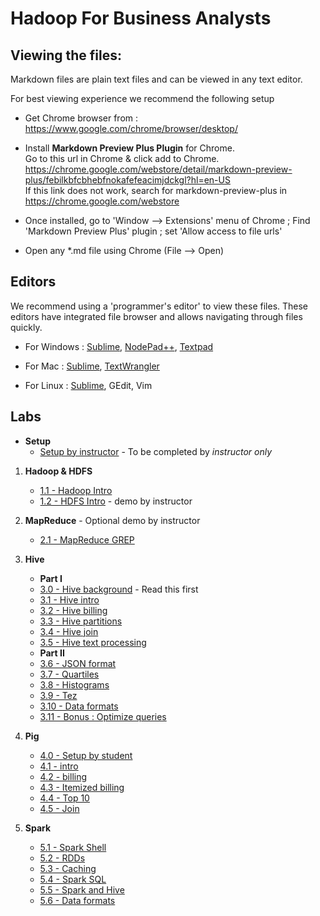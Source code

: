 <link rel='stylesheet' href='assets/css/main.css'/>

Hadoop For Business Analysts
============================

Viewing the files:
-----------------
Markdown files are plain text files and can be viewed in any text editor.

For best viewing experience we recommend the following setup

* Get Chrome browser from : https://www.google.com/chrome/browser/desktop/

* Install **Markdown Preview Plus Plugin** for Chrome.  
Go to this url in Chrome & click add to Chrome.  
    https://chrome.google.com/webstore/detail/markdown-preview-plus/febilkbfcbhebfnokafefeacimjdckgl?hl=en-US  
If this link does not work, search for markdown-preview-plus in https://chrome.google.com/webstore

* Once installed, go to 'Window --> Extensions' menu of Chrome ;   Find 'Markdown Preview Plus' plugin ;  set 'Allow access to file urls'

* Open any *.md file using Chrome (File --> Open)


Editors
-------
We recommend using a 'programmer's editor' to view these files. These editors have integrated file browser and allows navigating through files quickly.

* For Windows : [Sublime](http://www.sublimetext.com/), [NodePad++](http://notepad-plus-plus.org/), [Textpad](http://www.textpad.com/)

* For Mac : [Sublime](http://www.sublimetext.com/),  [TextWrangler](http://www.barebones.com/products/textwrangler/)

* For Linux : [Sublime](http://www.sublimetext.com/), GEdit, Vim


Labs
----

* **Setup**
  - [Setup by instructor](setup-instructor.md) - To be completed by _instructor only_


1. **Hadoop & HDFS**
    - [1.1 - Hadoop Intro](1-hadoop-hdfs/1.1-hadoop.md)
    - [1.2 - HDFS Intro](1-hadoop-hdfs/1.2-hdfs.md) - demo by instructor

2. **MapReduce** - Optional demo by instructor
    - [2.1 - MapReduce GREP](2-mapreduce/2.1-grep.md)

3. **Hive**
   - **Part I**
   - [3.0 - Hive background](3-hive/README.md) - Read this first
   - [3.1 - Hive intro](3-hive/3.1-intro/README.md)
   - [3.2 - Hive billing](3-hive/3.2-billing/README.md)
   - [3.3 - Hive partitions](3-hive/3.3-partitions/README.md)
   - [3.4 - Hive join](3-hive/3.4-join/README.md)
   - [3.5 - Hive text processing](3-hive/3.5-text/README.md)
   - **Part II**
   - [3.6 - JSON format](3-hive/3.6-json/README.md)
   - [3.7 - Quartiles](3-hive/3.7-quartiles/README.md)
   - [3.8 - Histograms](3-hive/3.8-histograms/README.md)
   - [3.9 - Tez](3-hive/3.9-tez/README.md)
   - [3.10 - Data formats](3-hive/3.10-data-formats/README.md)
   - [3.11 - Bonus : Optimize queries](3-hive/3.11-optimize/README.md)

4. **Pig**
   - [4.0 - Setup by student](setup-student.md)
   - [4.1 - intro](4-pig/4.1-intro/README.md)
   - [4.2 - billing](4-pig/4.2-billing/README.md)
   - [4.3 - Itemized billing](4-pig/4.3-billing-itemized/README.md)
   - [4.4 - Top 10](4-pig/4.4-top-spenders/README.md)
   - [4.5 - Join](4-pig/4.5-join/README.md)

5. **Spark**
   - [5.1 - Spark Shell](spark/1-spark-shell.md)
   - [5.2 - RDDs](spark/2-RDD.md)
   - [5.3 - Caching](spark/3-caching.md)
   - [5.4 - Spark SQL](spark/4-spark-sql.md)
   - [5.5 - Spark and Hive](spark/5-spark-and-hive.md)
   - [5.6 - Data formats](spark/6-data-formats.md)
